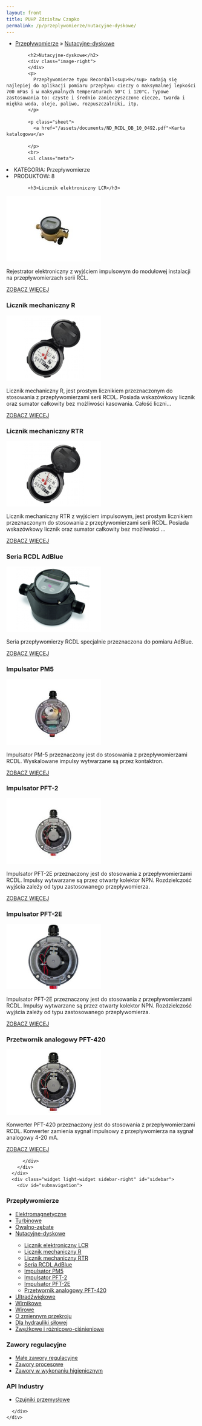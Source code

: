 ```yaml
---
layout: front
title: PUHP Zdzisław Czapko
permalink: /p/przeplywomierze/nutacyjne-dyskowe/
---
```


<div id="content">
  <div class="wrapper-with-color-background">
    <div class="content-area-blog blog-background-sidebar-right">
      <div class="mainarea-left" id="mainarea">
        <div class="blogpost-blog3">
          <div class="post-content">
            <ul class="meta">
<li>
<a href="/p/przeplywomierze">Przepływomierze</a>
»
<a href="/p/przeplywomierze/nutacyjne-dyskowe">Nutacyjne-dyskowe</a>
</li>
</ul>

            <h2>Nutacyjne-dyskowe</h2>
            <div class="image-right">
            </div>
            <p>
              Przepływomierze typu Recordall<sup>®</sup> nadają się najlepiej do aplikacji pomiaru przepływu cieczy o maksymalnej lepkości 700 mPas i w maksymalnych temperaturach 50°C i 120°C. Typowe zastosowania to: czyste i średnio zanieczyszczone ciecze, twarda i miękka woda, oleje, paliwo, rozpuszczalniki, itp.
            </p>
            
            <p class="sheet">
              <a href="/assets/documents/ND_RCDL_DB_10_0492.pdf">Karta katalogowa</a>

            </p>
            <br>
            <ul class="meta">
<li>
KATEGORIA:
Przepływomierze
</li>
<li>
PRODUKTOW:
8
</li>
</ul>

            <h3>Licznik elektroniczny LCR</h3>
<span class="blog-img-wrapper">
<img alt="Recordall" src="/assets/images/katalog_produktow/nutacyjne-dyskowe/recordall.jpg">

</span>
<p>
Rejestrator elektroniczny z wyjściem impulsowym do modułowej instalacji na przepływomierzach serii RCL.
</p>
<p class="separator">
<a class="more-link" href="/p/przeplywomierze/nutacyjne-dyskowe/licznik-elektroniczny-lcr">
<span class="button-clear">ZOBACZ WIĘCEJ</span>
</a>

</p>
<h3>Licznik mechaniczny R</h3>
<span class="blog-img-wrapper">
<img alt="Mech_register" src="/assets/images/katalog_produktow/nutacyjne-dyskowe/mech_register.png">

</span>
<p>
Licznik mechaniczny R, jest prostym licznikiem przeznaczonym do stosowania z przepływomierzami serii RCDL. Posiada wskazówkowy licznik oraz sumator całkowity bez możliwości kasowania. Całość liczni...
</p>
<p class="separator">
<a class="more-link" href="/p/przeplywomierze/nutacyjne-dyskowe/licznik-mechaniczny-r">
<span class="button-clear">ZOBACZ WIĘCEJ</span>
</a>

</p>
<h3>Licznik mechaniczny RTR</h3>
<span class="blog-img-wrapper">
<img alt="Mech_register" src="/assets/images/katalog_produktow/nutacyjne-dyskowe/mech_register.png">

</span>
<p>
Licznik mechaniczny RTR z wyjściem impulsowym, jest prostym licznikiem przeznaczonym do stosowania z przepływomierzami serii RCDL. Posiada wskazówkowy licznik oraz sumator całkowity bez możliwości ...
</p>
<p class="separator">
<a class="more-link" href="/p/przeplywomierze/nutacyjne-dyskowe/licznik-mechaniczny-rtr">
<span class="button-clear">ZOBACZ WIĘCEJ</span>
</a>

</p>
<h3>Seria RCDL AdBlue</h3>
<span class="blog-img-wrapper">
<img alt="Rcdl_m25_ppo_dsc1409_4cl" src="/assets/images/katalog_produktow/nutacyjne-dyskowe/RCDL_M25_PPO_DSC1409_4Cl.png">

</span>
<p>
Seria przepływomierzy RCDL specjalnie przeznaczona do pomiaru AdBlue.
</p>
<p class="separator">
<a class="more-link" href="/p/przeplywomierze/nutacyjne-dyskowe/seria-rcdl-adblue">
<span class="button-clear">ZOBACZ WIĘCEJ</span>
</a>

</p>
<h3>Impulsator PM5</h3>
<span class="blog-img-wrapper">
<img alt="Pm5-lcd" src="/assets/images/katalog_produktow/nutacyjne-dyskowe/PM5-LCD.jpg">

</span>
<p>
Impulsator PM-5 przeznaczony jest do stosowania z przepływomierzami RCDL. Wyskalowane impulsy wytwarzane są przez kontaktron.
</p>
<p class="separator">
<a class="more-link" href="/p/przeplywomierze/nutacyjne-dyskowe/impulsator-pm5">
<span class="button-clear">ZOBACZ WIĘCEJ</span>
</a>

</p>
<h3>Impulsator PFT-2</h3>
<span class="blog-img-wrapper">
<img alt="Pft" src="/assets/images/katalog_produktow/nutacyjne-dyskowe/PFT.jpg">

</span>
<p>
Impulsator PFT-2E przeznaczony jest do stosowania z przepływomierzami RCDL. Impulsy wytwarzane są przez otwarty kolektor NPN. Rozdzielczość wyjścia zależy od typu zastosowanego przepływomierza.
</p>
<p class="separator">
<a class="more-link" href="/p/przeplywomierze/nutacyjne-dyskowe/impulsator-pft-2">
<span class="button-clear">ZOBACZ WIĘCEJ</span>
</a>

</p>
<h3>Impulsator PFT-2E</h3>
<span class="blog-img-wrapper">
<img alt="Pft-2e" src="/assets/images/katalog_produktow/nutacyjne-dyskowe/PFT-2E.jpg">

</span>
<p>
Impulsator PFT-2E przeznaczony jest do stosowania z przepływomierzami RCDL. Impulsy wytwarzane są przez otwarty kolektor NPN. Rozdzielczość wyjścia zależy od typu zastosowanego przepływomierza.
</p>
<p class="separator">
<a class="more-link" href="/p/przeplywomierze/nutacyjne-dyskowe/impulsator-pft-2e">
<span class="button-clear">ZOBACZ WIĘCEJ</span>
</a>

</p>
<h3>Przetwornik analogowy PFT-420</h3>
<span class="blog-img-wrapper">
<img alt="Pft-420" src="/assets/images/katalog_produktow/nutacyjne-dyskowe/PFT-420.jpg">

</span>
<p>
Konwerter PFT-420 przeznaczony jest do stosowania z przepływomierzami RCDL. Konwerter zamienia sygnał impulsowy z przepływomierza na sygnał analogowy 4-20 mA.
</p>
<p class="separator">
<a class="more-link" href="/p/przeplywomierze/nutacyjne-dyskowe/przetwornik-analogowy-pft-420">
<span class="button-clear">ZOBACZ WIĘCEJ</span>
</a>

</p>

          </div>
        </div>
      </div>
      <div class="widget light-widget sidebar-right" id="sidebar">
        <div id="subnavigation">
<h3>Przepływomierze</h3>
<ul class="subcategories">
<li class="category"><a href="/p/przeplywomierze/elektromagnetyczne">Elektromagnetyczne</a></li>
<li class="category"><a href="/p/przeplywomierze/turbinowe">Turbinowe</a></li>
<li class="category"><a href="/p/przeplywomierze/owalno-zebate">Owalno-zębate</a></li>
<li class="category"><a href="/p/przeplywomierze/nutacyjne-dyskowe">Nutacyjne-dyskowe</a></li>
<div class="light-widget">
<ul class="products">
<li class="product"><a href="/p/przeplywomierze/nutacyjne-dyskowe/licznik-elektroniczny-lcr">Licznik elektroniczny LCR</a></li>
<li class="product"><a href="/p/przeplywomierze/nutacyjne-dyskowe/licznik-mechaniczny-r">Licznik mechaniczny R</a></li>
<li class="product"><a href="/p/przeplywomierze/nutacyjne-dyskowe/licznik-mechaniczny-rtr">Licznik mechaniczny RTR</a></li>
<li class="product"><a href="/p/przeplywomierze/nutacyjne-dyskowe/seria-rcdl-adblue">Seria RCDL AdBlue</a></li>
<li class="product"><a href="/p/przeplywomierze/nutacyjne-dyskowe/impulsator-pm5">Impulsator PM5</a></li>
<li class="product"><a href="/p/przeplywomierze/nutacyjne-dyskowe/impulsator-pft-2">Impulsator PFT-2</a></li>
<li class="product"><a href="/p/przeplywomierze/nutacyjne-dyskowe/impulsator-pft-2e">Impulsator PFT-2E</a></li>
<li class="product"><a href="/p/przeplywomierze/nutacyjne-dyskowe/przetwornik-analogowy-pft-420">Przetwornik analogowy PFT-420</a></li>
</ul>
</div>
<li class="category"><a href="/p/przeplywomierze/ultradzwiekowe">Ultradźwiękowe</a></li>
<li class="category"><a href="/p/przeplywomierze/wirnikowe">Wirnikowe</a></li>
<li class="category"><a href="/p/przeplywomierze/wirowe">Wirowe</a></li>
<li class="category"><a href="/p/przeplywomierze/o-zmiennym-przekroju">O zmiennym przekroju</a></li>
<li class="category"><a href="/p/przeplywomierze/dla-hydrauliki-silowej">Dla hydrauliki siłowej</a></li>
<li class="category"><a href="/p/przeplywomierze/zwezkowe-i-roznicowo-cisnieniowe">Zwężkowe i różnicowo-ciśnieniowe</a></li>
</ul>
<h3>Zawory regulacyjne</h3>
<ul class="subcategories">
<li class="category"><a href="/p/zawory-regulacyjne/male-zawory-regulacyjne">Małe zawory regulacyjne</a></li>
<li class="category"><a href="/p/zawory-regulacyjne/zawory-procesowe">Zawory procesowe</a></li>
<li class="category"><a href="/p/zawory-regulacyjne/zawory-w-wykonaniu-higienicznym">Zawory w wykonaniu higienicznym</a></li>
</ul>
<h3>API Industry</h3>
<ul class="subcategories">
<li class="category"><a href="/p/api-industry/czujniki-przemyslowe">Czujniki przemysłowe</a></li>
</ul>
</div>

        
      </div>
    </div>
  </div>
</div>